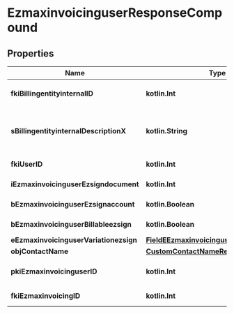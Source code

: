 
# EzmaxinvoicinguserResponseCompound

## Properties
| Name | Type | Description | Notes |
| ------------ | ------------- | ------------- | ------------- |
| **fkiBillingentityinternalID** | **kotlin.Int** | The unique ID of the Billingentityinternal. |  |
| **sBillingentityinternalDescriptionX** | **kotlin.String** | The description of the Billingentityinternal in the language of the requester |  |
| **fkiUserID** | **kotlin.Int** | The unique ID of the User |  |
| **iEzmaxinvoicinguserEzsigndocument** | **kotlin.Int** | The number of ezsign documents |  |
| **bEzmaxinvoicinguserEzsignaccount** | **kotlin.Boolean** | Whether there is an eZsign account |  |
| **bEzmaxinvoicinguserBillableezsign** | **kotlin.Boolean** | Whether it is billable for eZsign |  |
| **eEzmaxinvoicinguserVariationezsign** | [**FieldEEzmaxinvoicinguserVariationezsign**](FieldEEzmaxinvoicinguserVariationezsign.md) |  |  |
| **objContactName** | [**CustomContactNameResponse**](CustomContactNameResponse.md) |  |  |
| **pkiEzmaxinvoicinguserID** | **kotlin.Int** | The unique ID of the Ezmaxinvoicinguser |  [optional] |
| **fkiEzmaxinvoicingID** | **kotlin.Int** | The unique ID of the Ezmaxinvoicing |  [optional] |



